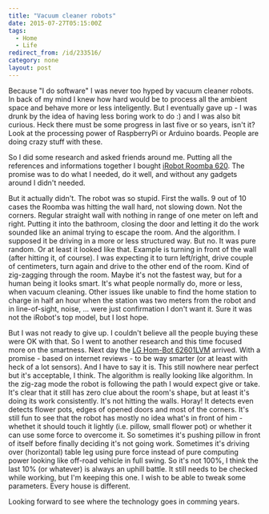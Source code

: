 ```yaml
---
title: "Vacuum cleaner robots"
date: 2015-07-27T05:15:00Z
tags:
  - Home
  - Life
redirect_from: /id/233516/
category: none
layout: post
---
```

Because "I do software" I was never too hyped by vacuum cleaner robots. In back of my mind I knew how hard would be to process all the ambient space and behave more or less inteligently. But I eventually gave up - I was drunk by the idea of having less boring work to do :) and I was also bit curious. Heck there must be some progress in last five or so years, isn't it? Look at the processing power of RaspberryPi or Arduino boards. People are doing crazy stuff with these. 

<!-- excerpt -->

So I did some research and asked friends around me. Putting all the references and informations together I bought [iRobot Roomba 620][1]. The promise was to do what I needed, do it well, and without any gadgets around I didn't needed.

But it actually didn't. The robot was so stupid. First the walls. 9 out of 10 cases the Roomba was hitting the wall hard, not slowing down. Not the corners. Regular straight wall with nothing in range of one meter on left and right. Putting it into the bathroom, closing the door and letting it do the work sounded like an animal trying to escape the room. And the algorithm. I supposed it be driving in a more or less structured way. But no. It was pure random. Or at least it looked like that. Example is turning in front of the wall (after hitting it, of course). I was expecting it to turn left/right, drive couple of centimeters, turn again and drive to the other end of the room. Kind of zig-zagging through the room. Maybe it's not the fastest way, but for a human being it looks smart. It's what people normally do, more or less, when vacuum cleaning. Other issues like unable to find the home station to charge in half an hour when the station was two meters from the robot and in line-of-sight, noise, ... were just confirmation I don't want it. Sure it was not the iRobot's top model, but I lost hope.

But I was not ready to give up. I couldn't believe all the people buying these were OK with that. So I went to another research and this time focused more on the smartness. Next day the [LG Hom-Bot 62601LVM][2] arrived. With a promise - based on internet reviews - to be way smarter (or at least with heck of a lot sensors). And I have to say it is. This still nowhere near perfect but it's acceptable, I think. The algorithm is really looking like algorithm. In the zig-zag mode the robot is following the path I would expect give or take. It's clear that it still has zero clue about the room's shape, but at least it's doing its work consistently. It's not hitting the walls. Horay! It detects even detects flower pots, edges of opened doors and most of the corners. It's still fun to see that the robot has mostly no idea what's in front of him - whethet it should touch it lightly (i.e. pillow, small flower pot) or whether it can use some force to overcome it. So sometimes it's pushing pillow in front of itself before finally deciding it's not going work. Sometimes it's driving over (horizontal) table leg using pure force instead of pure computing power looking like off-road vehicle in full swing. So it's not 100%, I think the last 10% (or whatever) is always an uphill battle. It still needs to be checked while working, but I'm keeping this one. I wish to be able to tweak some parameters. Every house is different.

Looking forward to see where the technology goes in comming years.     

[1]: http://www.irobot.com/For-the-Home/Vacuum-Cleaning/Roomba
[2]: http://www.lg.com/cz/vysavace/lg-VR62601LVM